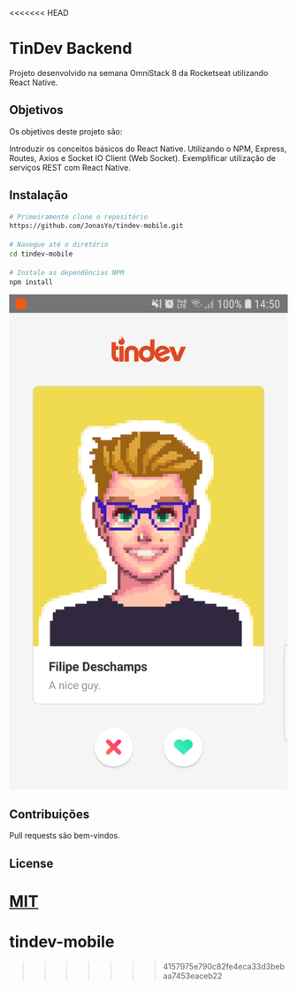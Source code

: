 <<<<<<< HEAD
# TinDev Backend

Projeto desenvolvido na semana OmniStack 8 da Rocketseat utilizando React Native.

## Objetivos

Os objetivos deste projeto são:

Introduzir os conceitos básicos do React Native.
Utilizando o NPM, Express, Routes, Axios e Socket IO Client (Web Socket).
Exemplificar utilização de serviços REST com React Native.

## Instalação

```bash
# Primeiramente clone o repositório 
https://github.com/JonasYo/tindev-mobile.git

# Navegue até o diretório
cd tindev-mobile

# Instale as dependências NPM
npm install
```

![Image01](other_files/screen01.JPG) 


## Contribuições
Pull requests são bem-vindos.

## License
[MIT](https://choosealicense.com/licenses/mit/)
=======
# tindev-mobile
>>>>>>> 4157975e790c82fe4eca33d3bebaa7453eaceb22
